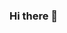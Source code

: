 ### Hi there 👋

<!--
**Pablo2467/Pablo2467** is a ✨ _special_ ✨ repository because its `README.md` (this file) appears on your GitHub profile.

Soy Juan Pablo Valverde Barreiro, un estudiante de ingenieria de sistemas de la universidad CORHUILA, Me dedico a desarrollar paginas o aplicaciones web mediante lenguajes de programacion como Javascript y python.

Estoy en las materias 
 ** Estructura de datos**
 ** Programacion 2**
 ** Arquitectura de computadores**
 ** Fisica 2 **
 ** Calculo Multivariado **
 ** Etica Profesional **

## Contacto

Correo electronico: [jpvalverde-2023a@corhuila.edu.co] (mail to:jpvalverde-2023a@corhuila.edu.co)

Here are some ideas to get you started:

- 🔭 I’m currently working on ...
- 🌱 I’m currently learning ...
- 👯 I’m looking to collaborate on ...
- 🤔 I’m looking for help with ...
- 💬 Ask me about ...
- 📫 How to reach me: ...
- 😄 Pronouns: ...
- ⚡ Fun fact: ...
-->
